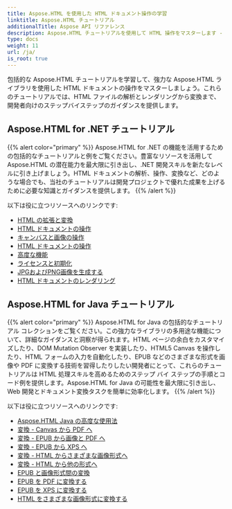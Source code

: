 ```yaml
---
title: Aspose.HTML を使用した HTML ドキュメント操作の学習
linktitle: Aspose.HTML チュートリアル
additionalTitle: Aspose API リファレンス
description: Aspose.HTML チュートリアルを使用して HTML 操作をマスターします - 解析から変換まで、開発者向けのステップバイステップのガイダンス。
type: docs
weight: 11
url: /ja/
is_root: true
---
```


包括的な Aspose.HTML チュートリアルを学習して、強力な Aspose.HTML ライブラリを使用した HTML ドキュメントの操作をマスターしましょう。これらのチュートリアルでは、HTML ファイルの解析とレンダリングから変換まで、開発者向けのステップバイステップのガイダンスを提供します。

## Aspose.HTML for .NET チュートリアル
{{% alert color="primary" %}}
Aspose.HTML for .NET の機能を活用するための包括的なチュートリアルと例をご覧ください。豊富なリソースを活用して Aspose.HTML の潜在能力を最大限に引き出し、.NET 開発スキルを新たなレベルに引き上げましょう。HTML ドキュメントの解析、操作、変換など、どのような場合でも、当社のチュートリアルは開発プロジェクトで優れた成果を上げるために必要な知識とガイダンスを提供します。 
{{% /alert %}}

以下は役に立つリソースへのリンクです:
 
- [HTML の拡張と変換](./net/html-extensions-and-conversions/)
- [HTML ドキュメントの操作](./net/html-document-manipulation/)
- [キャンバスと画像の操作](./net/canvas-and-image-manipulation/)
- [HTML ドキュメントの操作](./net/working-with-html-documents/)
- [高度な機能](./net/advanced-features/)
- [ライセンスと初期化](./net/licensing-and-initialization/)
- [JPGおよびPNG画像を生成する](./net/generate-jpg-and-png-images/)
- [HTML ドキュメントのレンダリング](./net/rendering-html-documents/)

## Aspose.HTML for Java チュートリアル
{{% alert color="primary" %}}
Aspose.HTML for Java の包括的なチュートリアル コレクションをご覧ください。この強力なライブラリの多用途な機能について、詳細なガイダンスと洞察が得られます。HTML ページの余白をカスタマイズしたり、DOM Mutation Observer を実装したり、HTML5 Canvas を操作したり、HTML フォームの入力を自動化したり、EPUB などのさまざまな形式を画像や PDF に変換する技術を習得したりしたい開発者にとって、これらのチュートリアルは HTML 処理スキルを高めるためのステップ バイ ステップの手順とコード例を提供します。Aspose.HTML for Java の可能性を最大限に引き出し、Web 開発とドキュメント変換タスクを簡単に効率化します。 
{{% /alert %}}

以下は役に立つリソースへのリンクです:
 
- [Aspose.HTML Java の高度な使用法](./java/advanced-usage/)
- [変換 - Canvas から PDF へ](./java/conversion-canvas-to-pdf/)
- [変換 - EPUB から画像と PDF へ](./java/conversion-epub-to-image-and-pdf/)
- [変換 - EPUB から XPS へ](./java/conversion-epub-to-xps/)
- [変換 - HTML からさまざまな画像形式へ](./java/conversion-html-to-various-image-formats/)
- [変換 - HTML から他の形式へ](./java/conversion-html-to-other-formats/)
- [EPUB と画像形式間の変換](./java/converting-between-epub-and-image-formats/)
- [EPUB を PDF に変換する](./java/converting-epub-to-pdf/)
- [EPUB を XPS に変換する](./java/converting-epub-to-xps/)
- [HTML をさまざまな画像形式に変換する](./java/converting-html-to-various-image-formats/)